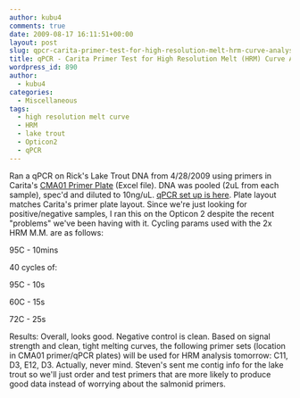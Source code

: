 ```yaml
---
author: kubu4
comments: true
date: 2009-08-17 16:11:51+00:00
layout: post
slug: qpcr-carita-primer-test-for-high-resolution-melt-hrm-curve-analysis
title: qPCR - Carita Primer Test for High Resolution Melt (HRM) Curve Analysis
wordpress_id: 890
author:
  - kubu4
categories:
  - Miscellaneous
tags:
  - high resolution melt curve
  - HRM
  - lake trout
  - Opticon2
  - qPCR
---
```


Ran a qPCR on Rick's Lake Trout DNA from 4/28/2009 using primers in Carita's [CMA01 Primer Plate](http://eagle.fish.washington.edu/Arabidopsis/CMA01%20primer%20plate.xls) (Excel file). DNA was pooled (2uL from each sample), spec'd and diluted to 10ng/uL. [qPCR set up is here](http://eagle.fish.washington.edu/Arabidopsis/Notebook%20Workup%20Files/20090817-01.jpg). Plate layout matches Carita's primer plate layout. Since we're just looking for positive/negative samples, I ran this on the Opticon 2 despite the recent "problems" we've been having with it. Cycling params used with the 2x HRM M.M. are as follows:

95C - 10mins

40 cycles of:

95C - 10s

60C - 15s

72C - 25s

Results: Overall, looks good. Negative control is clean. Based on signal strength and clean, tight melting curves, the following primer sets (location in CMA01 primer/qPCR plates) will be used for HRM analysis tomorrow: C11, D3, E12, D3. Actually, never mind. Steven's sent me contig info for the lake trout so we'll just order and test primers that are more likely to produce good data instead of worrying about the salmonid primers.
